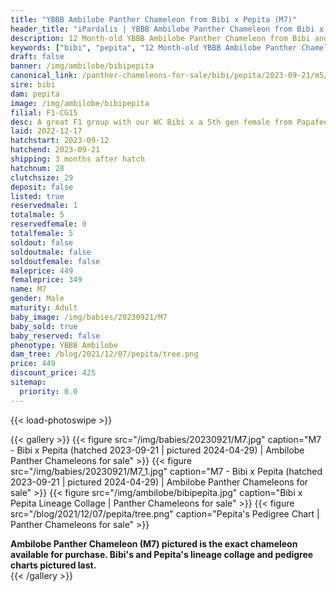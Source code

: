 ```yaml
---
title: "YBBB Ambilobe Panther Chameleon from Bibi x Pepita (M7)"
header_title: "iPardalis | YBBB Ambilobe Panther Chameleon from Bibi x Pepita | M7"
description: 12 Month-old YBBB Ambilobe Panther Chameleon from Bibi and Pepita. A great F1 group with our WC Bibi x a 5th gen female from Papafee x Coco.NA We've included sire and dam dendrograms if available, but you can view our Bibi or Pepita breeder pages for more information.
keywords: ["bibi", "pepita", "12 Month-old YBBB Ambilobe Panther Chameleon", "baby chameleons for sale", "buy panther chameleon", "panther for sale", "ambilobe panther chameleons for sale", "ambilobe panther chameleon for sale"]
draft: false
banner: /img/ambilobe/bibipepita
canonical_link: /panther-chameleons-for-sale/bibi/pepita/2023-09-21/m5/
sire: bibi
dam: pepita
image: /img/ambilobe/bibipepita
filial: F1-CG15
desc: A great F1 group with our WC Bibi x a 5th gen female from Papafee x Coco.
laid: 2022-12-17
hatchstart: 2023-09-12
hatchend: 2023-09-21
shipping: 3 months after hatch
hatchnum: 28
clutchsize: 29
deposit: false
listed: true
reservedmale: 1
totalmale: 5
reservedfemale: 0
totalfemale: 5
soldout: false
soldoutmale: false
soldoutfemale: false
maleprice: 449
femaleprice: 349
name: M7
gender: Male
maturity: Adult
baby_image: /img/babies/20230921/M7
baby_sold: true
baby_reserved: false
phenotype: YBBB Ambilobe
dam_tree: /blog/2021/12/07/pepita/tree.png
price: 449
discount_price: 425
sitemap: 
  priority: 0.0
---
```


{{< load-photoswipe >}}

{{< gallery >}}
  {{< figure src="/img/babies/20230921/M7.jpg" caption="M7 - Bibi x Pepita (hatched 2023-09-21 | pictured 2024-04-29) | Ambilobe Panther Chameleons for sale" >}}
  {{< figure src="/img/babies/20230921/M7_1.jpg" caption="M7 - Bibi x Pepita (hatched 2023-09-21 | pictured 2024-04-29) | Ambilobe Panther Chameleons for sale" >}}
  {{< figure src="/img/ambilobe/bibipepita.jpg" caption="Bibi x Pepita Lineage Collage | Panther Chameleons for sale" >}}
  {{< figure src="/blog/2021/12/07/pepita/tree.png" caption="Pepita's Pedigree Chart | Panther Chameleons for sale" >}}
  <figcaption itemprop="description"><strong>Ambilobe Panther Chameleon (M7) pictured is the exact chameleon available for purchase. Bibi's and Pepita's lineage collage and pedigree charts pictured last.</strong></figcaption>
{{< /gallery >}}
